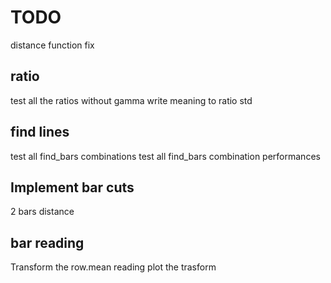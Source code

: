 # TODO

distance function fix

## ratio

test all the ratios without gamma
write meaning to ratio std

## find lines

test all find_bars combinations
test all find_bars combination performances

## Implement bar cuts

2 bars distance

## bar reading

Transform the row.mean reading
plot the trasform
